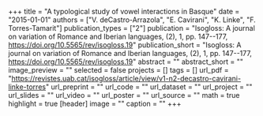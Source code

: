 +++
title = "A typological study of vowel interactions in Basque"
date = "2015-01-01"
authors = ["V. deCastro-Arrazola", "E. Cavirani", "K. Linke", "F. Torres-Tamarit"]
publication_types = ["2"]
publication = "Isogloss: A journal on variation of Romance and Iberian languages, (2), 1, pp. 147--177, https://doi.org/10.5565/rev/isogloss.19"
publication_short = "Isogloss: A journal on variation of Romance and Iberian languages, (2), 1, pp. 147--177, https://doi.org/10.5565/rev/isogloss.19"
abstract = ""
abstract_short = ""
image_preview = ""
selected = false
projects = []
tags = []
url_pdf = "https://revistes.uab.cat/isogloss/article/view/v1-n2-decastro-cavirani-linke-torres"
url_preprint = ""
url_code = ""
url_dataset = ""
url_project = ""
url_slides = ""
url_video = ""
url_poster = ""
url_source = ""
math = true
highlight = true
[header]
image = ""
caption = ""
+++
